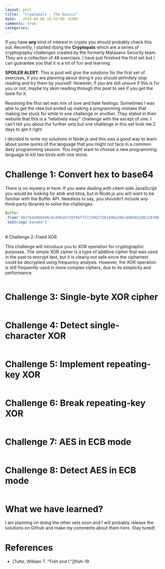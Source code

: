 ```yaml
---
layout: post
title:  "Cryptopals - The basics"
date:   2019-04-06 16:42:00 -0300
comments: true
categories:
---
```


If you have **any** kind of interest in crypto you should probably check this out.
Recently, I started doing the **Cryptopals** which are a series of cryptography
challenges created by the formerly Matasano Security team. They are a
collection of 48 exercises. I have just finished the first set but I can
guarantee you that it is a lot of fun and learning.

**SPOILER ALERT**: This is post will give the solutions for the first set of
exercises, if you are planning about doing it you should definitely stop
reading and try them by yourself. However, if you are still unsure if this is
for you or not, maybe try skim reading through this post to see if you get the
taste for it.

Resolving the first set was mix of love and hate feelings. Sometimes I was
able to get the idea but ended up making a programming mistake that making me
stuck for while in one challenge or another. They stated in their website
that this is a “relatively easy” challenge with the except of one. I can’t
tell you about the further sets but one challenge in this set took me 2 days
to get it right

I decided to write my solutions in Node.js and this was a good way to learn
about some quirks of the language that you might not face in a common daily
programming session. You might want to choose a new programming language to
kill two birds with one stone.

# Challenge 1: Convert hex to base64

There is no mystery in here. If you were dealing with client-side JavaScript
you would be looking for atob and btoa, but in Node.js you will want to be
familiar with the Buffer API. Needless to 
say, you shouldn’t include any third-party libraries to solve the challenges.

```javascript
Buffer
.from('49276d206b696c6c696e6720796f757220627261696e206c696b65206120706f69736f6e6f7573206d757368726f6f6d','hex')
.toString('base64')
```

<br>
# Challenge 2: Fixed XOR

This challenge will introduce you to XOR operation for cryptographic purposes.
The simple XOR cipher is a type of additive cipher that was used in the past to
encrypt text, but it is clearly not safe since the ciphertext could be
decrypted using frequency analysis. However, the XOR operation is still
frequently used in more complex ciphers, due to its simplicity and performance.


```javascript
```


# Challenge 3: Single-byte XOR cipher

```javascript
```


# Challenge 4: Detect single-character XOR

```javascript
```


# Challenge 5: Implement repeating-key XOR

```javascript
```


# Challenge 6: Break repeating-key XOR

```javascript
```


# Challenge 7: AES in ECB mode

```javascript
```


# Challenge 8: Detect AES in ECB mode

```javascript
```


# What we have learned?


I am planning on doing the other sets soon and I will probably release the
solutions on Github and make my comments about them here. Stay tuned!

# References

 - [Tutte, William T. "Fish and I."][fish-19

[fish-1998]: https://uwaterloo.ca/combinatorics-and-optimization/sites/ca.combinatorics-and-optimization/files/uploads/files/corr98-39.pdf
